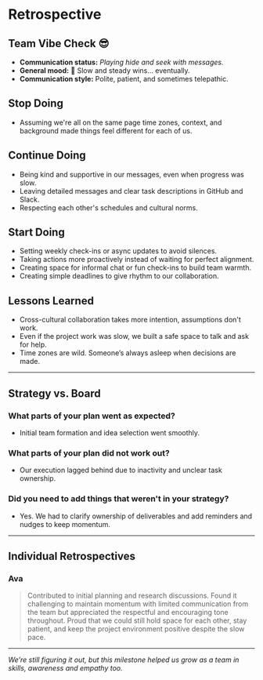 # Retrospective

## Team Vibe Check 😎

- **Communication status:** *Playing hide and seek with messages.*
- **General mood:** 🐢 Slow and steady wins… eventually.
- **Communication style:** Polite, patient, and sometimes telepathic.

## Stop Doing

- Assuming we're all on the same page time zones, context, and background made
things feel different for each of us.

## Continue Doing

- Being kind and supportive in our messages, even when progress was slow.
- Leaving detailed messages and clear task descriptions in GitHub and Slack.
- Respecting each other's schedules and cultural norms.

## Start Doing

- Setting weekly check-ins or async updates to avoid silences.
- Taking actions more proactively instead of waiting for perfect alignment.
- Creating space for informal chat or fun check-ins to build team warmth.
- Creating simple deadlines to give rhythm to our collaboration.

## Lessons Learned

- Cross-cultural collaboration takes more intention, assumptions don't work.
- Even if the project work was slow, we built a safe space to talk and ask for help.
- Time zones are wild. Someone’s always asleep when decisions are made.

---

## Strategy vs. Board

### What parts of your plan went as expected?

- Initial team formation and idea selection went smoothly.

### What parts of your plan did not work out?

- Our execution lagged behind due to inactivity and unclear task ownership.

### Did you need to add things that weren't in your strategy?

- Yes. We had to clarify ownership of deliverables and add reminders and nudges
to keep momentum.

---

## Individual Retrospectives

### Ava

> Contributed to initial planning and research discussions. Found it challenging
to maintain momentum with limited communication from the team but appreciated
the respectful and encouraging tone throughout. Proud that we could still hold
space for each other, stay patient, and keep the project environment positive
despite the slow pace.

---

*We’re still figuring it out, but this milestone helped us grow as a team  in
skills, awareness and empathy too.*

